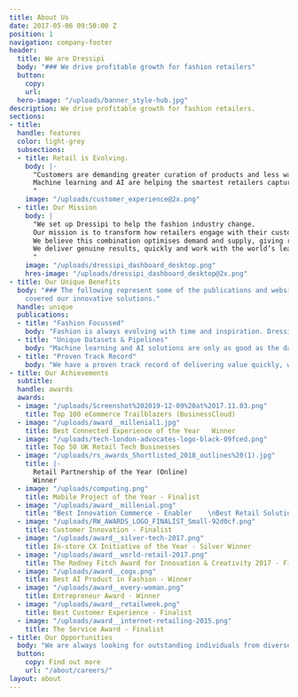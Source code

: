 ```yaml
---
title: About Us
date: 2017-05-06 09:50:00 Z
position: 1
navigation: company-footer
header:
  title: We are Dressipi
  body: "### We drive profitable growth for fashion retailers"
  button:
    copy: 
    url: 
  hero-image: "/uploads/banner_style-hub.jpg"
description: We drive profitable growth for fashion retailers.
sections:
- title: 
  handle: features
  color: light-grey
  subsections:
  - title: Retail is Evolving.
    body: |-
      "Customers are demanding greater curation of products and less wastage. 
      Machine learning and AI are helping the smartest retailers capture deeper insights, anticipate customer needs and proactively develop more efficient supply chains. 
      "
    image: "/uploads/customer_experience@2x.png"
  - title: Our Mission
    body: |
      "We set up Dressipi to help the fashion industry change.
      Our mission is to transform how retailers engage with their customers through deeper, entirely personalised experiences; and use data to advance the buying and merchandising processes. 
      We believe this combination optimises demand and supply, giving retailers the profitability to invest in creating better products and services, and to tackle the issue of waste in the industry.
      We deliver genuine results, quickly and work with the world’s leading retailers. 
      "
    image: "/uploads/dressipi_dashboard_desktop.png"
    hres-image: "/uploads/dressipi_dashboard_desktop@2x.png"
- title: Our Unique Benefits
  body: "### The following represent some of the publications and websites that have
    covered our innovative solutions."
  handle: unique
  publications:
  - title: "Fashion Focussed"
    body: "Fashion is always evolving with time and inspiration. Dressipi has spent years delivering fashion-specific algorithms, drawing on the expertise of some of the industry’s top stylists and experts. This focus on fashion is a key differentiator and why we consistently outperform our competitors’ general, cross industry approach."
  - title: "Unique Datasets & Pipelines"
    body: "Machine learning and AI solutions are only as good as the data that feeds them. Dressipi owns the most extensive dataset of garment attributes and fashion-specific customer preferences. Our ability to ingest, cleanse, and augment huge quantities of data from various sources, in real-time, is at the heart of our platform."
  - title: "Proven Track Record"
    body: "We have a proven track record of delivering value quickly, with results that are always externally validated. We’ve won leading industry awards and have been covered by some of the world’s most well respected publications."
- title: Our Achievements
  subtitle: 
  handle: awards
  awards:
  - image: "/uploads/Screenshot%202019-12-09%20at%2017.11.03.png"
    title: Top 100 eCommerce Trailblazers (BusinessCloud)
  - image: "/uploads/award__millenial1.jpg"
    title: Best Connected Experience of the Year   Winner
  - image: "/uploads/tech-london-advocates-logo-black-09fced.png"
    title: Top 50 UK Retail Tech Businesses
  - image: "/uploads/rs_awards_Shortlisted_2018_outlines%20(1).jpg"
    title: |-
      Retail Partnership of the Year (Online)
      Winner
  - image: "/uploads/computing.png"
    title: Mobile Project of the Year - Finalist
  - image: "/uploads/award__millenial.png"
    title: "Best Innovation Commerce - Enabler    \nBest Retail Solution - Finalist"
  - image: "/uploads/RW_AWARDS_LOGO_FINALIST_Small-92d0cf.png"
    title: Customer Innovation - Finalist
  - image: "/uploads/award__silver-tech-2017.png"
    title: In-store CX Initiative of the Year - Silver Winner
  - image: "/uploads/award__world-retail-2017.png"
    title: The Rodney Fitch Award for Innovation & Creativity 2017 - Finalist
  - image: "/uploads/award__cogx.png"
    title: Best AI Product in Fashion - Winner
  - image: "/uploads/award__every-woman.png"
    title: Entrepreneur Award - Winner
  - image: "/uploads/award__retailweek.png"
    title: Best Customer Experience - Finalist
  - image: "/uploads/award__internet-retailing-2015.png"
    title: The Service Award - Finalist
- title: Our Opportunities
  body: "We are always looking for outstanding individuals from diverse backgrounds who want to be part of our fantastic team"
  button:
    copy: Find out more
    url: "/about/careers/"
layout: about
---
```


